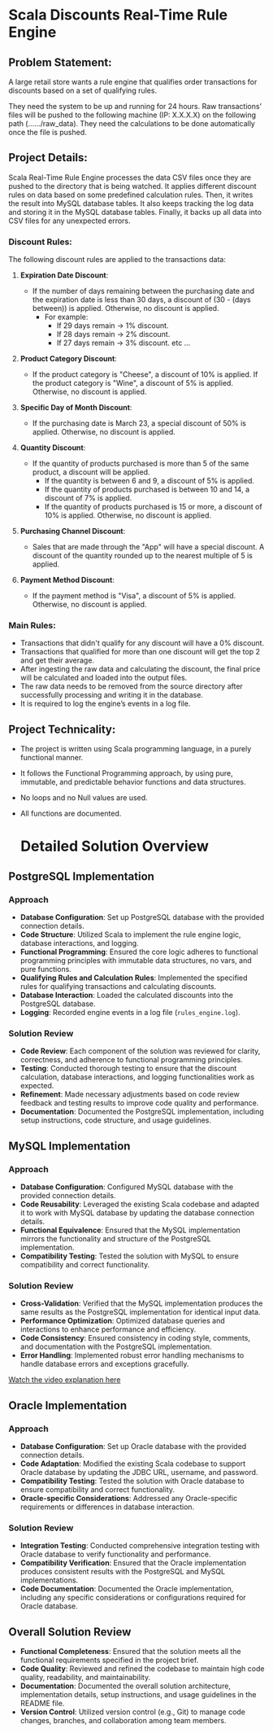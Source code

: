 # Scala Discounts Real-Time Rule Engine

## Problem Statement:
A large retail store wants a rule engine that qualifies order transactions for discounts based on a set of qualifying rules.

They need the system to be up and running for 24 hours. Raw transactions’ files will be pushed to the following machine (IP: X.X.X.X) on the following path (……/raw_data). They need the calculations to be done automatically once the file is pushed.

## Project Details:
Scala Real-Time Rule Engine processes the data CSV files once they are pushed to the directory that is being watched. It applies different discount rules on data based on some predefined calculation rules. Then, it writes the result into MySQL database tables. It also keeps tracking the log data and storing it in the MySQL database tables. Finally, it backs up all data into CSV files for any unexpected errors.

### Discount Rules:
The following discount rules are applied to the transactions data:

1. **Expiration Date Discount**:
   - If the number of days remaining between the purchasing date and the expiration date is less than 30 days, a discount of (30 - (days between)) is applied. Otherwise, no discount is applied.
     - For example:
       - If 29 days remain -> 1% discount.
       - If 28 days remain -> 2% discount.
       - If 27 days remain -> 3% discount. etc …

2. **Product Category Discount**:
   - If the product category is "Cheese", a discount of 10% is applied. If the product category is "Wine", a discount of 5% is applied. Otherwise, no discount is applied.

3. **Specific Day of Month Discount**:
   - If the purchasing date is March 23, a special discount of 50% is applied. Otherwise, no discount is applied.

4. **Quantity Discount**:
   - If the quantity of products purchased is more than 5 of the same product, a discount will be applied.
     - If the quantity is between 6 and 9, a discount of 5% is applied.
     - If the quantity of products purchased is between 10 and 14, a discount of 7% is applied.
     - If the quantity of products purchased is 15 or more, a discount of 10% is applied. Otherwise, no discount is applied.

5. **Purchasing Channel Discount**:
   - Sales that are made through the "App" will have a special discount. A discount of the quantity rounded up to the nearest multiple of 5 is applied.

6. **Payment Method Discount**:
   - If the payment method is "Visa", a discount of 5% is applied. Otherwise, no discount is applied.

### Main Rules:
- Transactions that didn't qualify for any discount will have a 0% discount.
- Transactions that qualified for more than one discount will get the top 2 and get their average.
- After ingesting the raw data and calculating the discount, the final price will be calculated and loaded into the output files.
- The raw data needs to be removed from the source directory after successfully processing and writing it in the database.
- It is required to log the engine’s events in a log file.

## Project Technicality:
- The project is written using Scala programming language, in a purely functional manner.
- It follows the Functional Programming approach, by using pure, immutable, and predictable behavior functions and data structures.
- No loops and no Null values are used.
- All functions are documented.

  # Detailed Solution Overview

## PostgreSQL Implementation

### Approach
- **Database Configuration**: Set up PostgreSQL database with the provided connection details.
- **Code Structure**: Utilized Scala to implement the rule engine logic, database interactions, and logging.
- **Functional Programming**: Ensured the core logic adheres to functional programming principles with immutable data structures, no vars, and pure functions.
- **Qualifying Rules and Calculation Rules**: Implemented the specified rules for qualifying transactions and calculating discounts.
- **Database Interaction**: Loaded the calculated discounts into the PostgreSQL database.
- **Logging**: Recorded engine events in a log file (`rules_engine.log`).

### Solution Review
- **Code Review**: Each component of the solution was reviewed for clarity, correctness, and adherence to functional programming principles.
- **Testing**: Conducted thorough testing to ensure that the discount calculation, database interactions, and logging functionalities work as expected.
- **Refinement**: Made necessary adjustments based on code review feedback and testing results to improve code quality and performance.
- **Documentation**: Documented the PostgreSQL implementation, including setup instructions, code structure, and usage guidelines.

## MySQL Implementation

### Approach
- **Database Configuration**: Configured MySQL database with the provided connection details.
- **Code Reusability**: Leveraged the existing Scala codebase and adapted it to work with MySQL database by updating the database connection details.
- **Functional Equivalence**: Ensured that the MySQL implementation mirrors the functionality and structure of the PostgreSQL implementation.
- **Compatibility Testing**: Tested the solution with MySQL to ensure compatibility and correct functionality.

### Solution Review
- **Cross-Validation**: Verified that the MySQL implementation produces the same results as the PostgreSQL implementation for identical input data.
- **Performance Optimization**: Optimized database queries and interactions to enhance performance and efficiency.
- **Code Consistency**: Ensured consistency in coding style, comments, and documentation with the PostgreSQL implementation.
- **Error Handling**: Implemented robust error handling mechanisms to handle database errors and exceptions gracefully.

[Watch the video explanation here](https://drive.google.com/file/d/1vO9hC3bADiIhGZ91kmyouaSQcANS4JK2/view?usp=sharing)


## Oracle Implementation

### Approach
- **Database Configuration**: Set up Oracle database with the provided connection details.
- **Code Adaptation**: Modified the existing Scala codebase to support Oracle database by updating the JDBC URL, username, and password.
- **Compatibility Testing**: Tested the solution with Oracle database to ensure compatibility and correct functionality.
- **Oracle-specific Considerations**: Addressed any Oracle-specific requirements or differences in database interaction.

### Solution Review
- **Integration Testing**: Conducted comprehensive integration testing with Oracle database to verify functionality and performance.
- **Compatibility Verification**: Ensured that the Oracle implementation produces consistent results with the PostgreSQL and MySQL implementations.
- **Code Documentation**: Documented the Oracle implementation, including any specific considerations or configurations required for Oracle database.

## Overall Solution Review
- **Functional Completeness**: Ensured that the solution meets all the functional requirements specified in the project brief.
- **Code Quality**: Reviewed and refined the codebase to maintain high code quality, readability, and maintainability.
- **Documentation**: Documented the overall solution architecture, implementation details, setup instructions, and usage guidelines in the README file.
- **Version Control**: Utilized version control (e.g., Git) to manage code changes, branches, and collaboration among team members.

